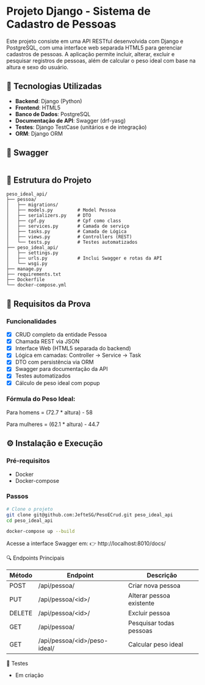 # Projeto Django - Sistema de Cadastro de Pessoas

Este projeto consiste em uma API RESTful desenvolvida com Django e PostgreSQL, com uma interface web separada HTML5 para gerenciar cadastros de pessoas. A aplicação permite incluir, alterar, excluir e pesquisar registros de pessoas, além de calcular o peso ideal com base na altura e sexo do usuário.

## 🔧 Tecnologias Utilizadas

- **Backend**: Django (Python)
- **Frontend**: HTML5
- **Banco de Dados**: PostgreSQL
- **Documentação de API**: Swagger (drf-yasg)
- **Testes**: Django TestCase (unitários e de integração)
- **ORM**: Django ORM
## 🔧 Swagger

<img href="https://github.com/JefteSG/ImcECrud/blob/main/assets/swagger.png">

## 📁 Estrutura do Projeto
```plaintext
peso_ideal_api/
├── pessoa/
│   ├── migrations/
│   ├── models.py         # Model Pessoa
│   ├── serializers.py    # DTO
│   ├── cpf.py            # Cpf como class
│   ├── services.py       # Camada de serviço
│   ├── tasks.py          # Camada de Lógica
│   ├── views.py          # Controllers (REST)
│   └── tests.py          # Testes automatizados
├── peso_ideal_api/
│   ├── settings.py
│   ├── urls.py           # Inclui Swagger e rotas da API
│   └── wsgi.py
├── manage.py
├── requirements.txt
├── Dockerfile
└── docker-compose.yml
```

## 📌 Requisitos da Prova

### Funcionalidades
- [x] CRUD completo da entidade Pessoa
- [x] Chamada REST via JSON
- [x] Interface Web (HTML5 separada do backend)
- [x] Lógica em camadas: Controller → Service → Task
- [x] DTO com persistência via ORM
- [x] Swagger para documentação da API
- [x] Testes automatizados
- [x] Cálculo de peso ideal com popup

### Fórmula do Peso Ideal:
Para homens = (72.7 * altura) - 58

Para mulheres = (62.1 * altura) - 44.7


## ⚙️ Instalação e Execução

### Pré-requisitos
- Docker
- Docker-compose

### Passos

```bash
# Clone o projeto
git clone git@github.com:JefteSG/PesoECrud.git peso_ideal_api
cd peso_ideal_api

docker-compose up --build
```
Acesse a interface Swagger em:
👉 http://localhost:8010/docs/

🔍 Endpoints Principais


| Método | Endpoint                    | Descrição                  |
|--------|-----------------------------|----------------------------|
| POST   | /api/pessoa/                | Criar nova pessoa          |
| PUT    | /api/pessoa/&lt;id&gt;/           | Alterar pessoa existente   |
| DELETE | /api/pessoa/&lt;id&gt;/           | Excluir pessoa             |
| GET    | /api/pessoa/                | Pesquisar todas pessoas    |
| GET    | /api/pessoa/&lt;id&gt;/peso-ideal/| Calcular peso ideal        |

🧪 Testes
- Em criação